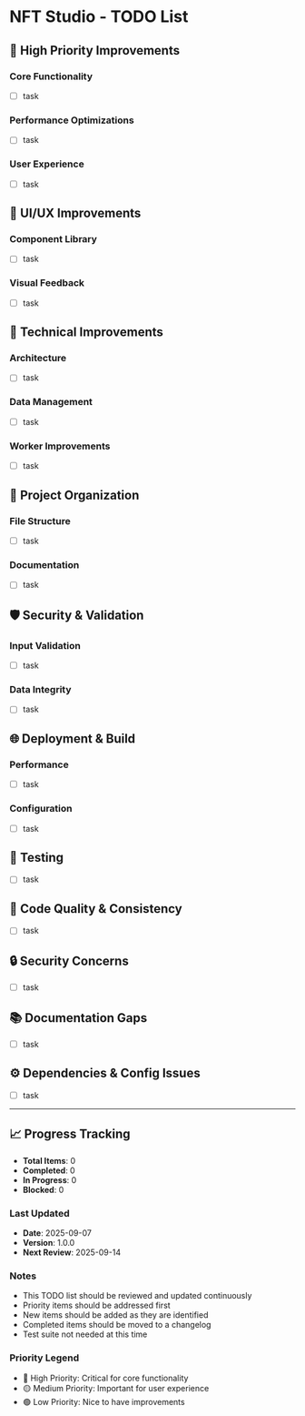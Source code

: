 # NFT Studio - TODO List

## 🚀 High Priority Improvements

### Core Functionality

- [ ] task

### Performance Optimizations

- [ ] task

### User Experience

- [ ] task

## 🎨 UI/UX Improvements

### Component Library

- [ ] task

### Visual Feedback

- [ ] task

## 🔧 Technical Improvements

### Architecture

- [ ] task

### Data Management

- [ ] task

### Worker Improvements

- [ ] task

## 📁 Project Organization

### File Structure

- [ ] task

### Documentation

- [ ] task

## 🛡️ Security & Validation

### Input Validation

- [ ] task

### Data Integrity

- [ ] task

## 🌐 Deployment & Build

### Performance

- [ ] task

### Configuration

- [ ] task

## 🧪 Testing

- [ ] task

## 📝 Code Quality & Consistency

- [ ] task

## 🔒 Security Concerns

- [ ] task

## 📚 Documentation Gaps

- [ ] task

## ⚙️ Dependencies & Config Issues

- [ ] task

---

## 📈 Progress Tracking

- **Total Items**: 0
- **Completed**: 0
- **In Progress**: 0
- **Blocked**: 0

### Last Updated

- **Date**: 2025-09-07
- **Version**: 1.0.0
- **Next Review**: 2025-09-14

### Notes

- This TODO list should be reviewed and updated continuously
- Priority items should be addressed first
- New items should be added as they are identified
- Completed items should be moved to a changelog
- Test suite not needed at this time

### Priority Legend

- 🔴 High Priority: Critical for core functionality
- 🟡 Medium Priority: Important for user experience
- 🟢 Low Priority: Nice to have improvements
